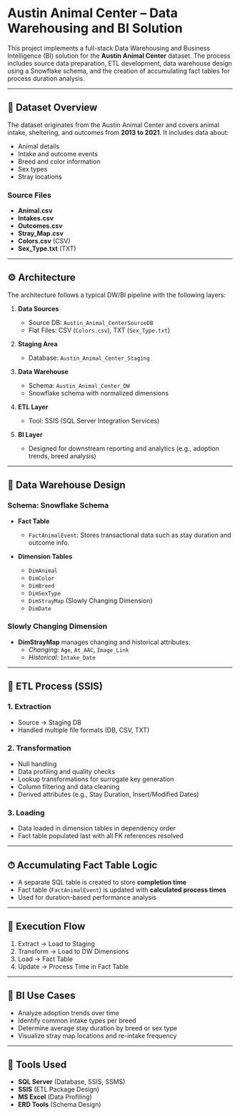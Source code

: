 # Austin Animal Center – Data Warehousing and BI Solution

This project implements a full-stack Data Warehousing and Business Intelligence (BI) solution for the **Austin Animal Center** dataset. The process includes source data preparation, ETL development, data warehouse design using a Snowflake schema, and the creation of accumulating fact tables for process duration analysis.

---

## 📁 Dataset Overview

The dataset originates from the Austin Animal Center and covers animal intake, sheltering, and outcomes from **2013 to 2021**. It includes data about:

- Animal details
- Intake and outcome events
- Breed and color information
- Sex types
- Stray locations

### Source Files
- **Animal.csv**
- **Intakes.csv**
- **Outcomes.csv**
- **Stray_Map.csv**
- **Colors.csv** (CSV)
- **Sex_Type.txt** (TXT)

---

## ⚙️ Architecture

The architecture follows a typical DW/BI pipeline with the following layers:

1. **Data Sources**  
   - Source DB: `Austin_Animal_CenterSourceDB`  
   - Flat Files: CSV (`Colors.csv`), TXT (`Sex_Type.txt`)

2. **Staging Area**  
   - Database: `Austin_Animal_Center_Staging`

3. **Data Warehouse**  
   - Schema: `Austin_Animal_Center_DW`
   - Snowflake schema with normalized dimensions

4. **ETL Layer**  
   - Tool: SSIS (SQL Server Integration Services)

5. **BI Layer**  
   - Designed for downstream reporting and analytics (e.g., adoption trends, breed analysis)

---

## 🧱 Data Warehouse Design

### Schema: Snowflake Schema

- **Fact Table**
  - `FactAnimalEvent`: Stores transactional data such as stay duration and outcome info.

- **Dimension Tables**
  - `DimAnimal`
  - `DimColor`
  - `DimBreed`
  - `DimSexType`
  - `DimStrayMap` (Slowly Changing Dimension)
  - `DimDate`

### Slowly Changing Dimension
- **DimStrayMap** manages changing and historical attributes:
  - *Changing:* `Age`, `At_AAC`, `Image_Link`
  - *Historical:* `Intake_Date`

---

## 🔄 ETL Process (SSIS)

### 1. **Extraction**
- Source → Staging DB
- Handled multiple file formats (DB, CSV, TXT)

### 2. **Transformation**
- Null handling
- Data profiling and quality checks
- Lookup transformations for surrogate key generation
- Column filtering and data cleaning
- Derived attributes (e.g., Stay Duration, Insert/Modified Dates)

### 3. **Loading**
- Data loaded in dimension tables in dependency order
- Fact table populated last with all FK references resolved

---

## ⏱ Accumulating Fact Table Logic

- A separate SQL table is created to store **completion time**
- Fact table (`FactAnimalEvent`) is updated with **calculated process times**
- Used for duration-based performance analysis

---

## 🚀 Execution Flow

1. Extract → Load to Staging
2. Transform → Load to DW Dimensions
3. Load → Fact Table
4. Update → Process Time in Fact Table

---

## 🧪 BI Use Cases

- Analyze adoption trends over time
- Identify common intake types per breed
- Determine average stay duration by breed or sex type
- Visualize stray map locations and re-intake frequency

---

## 📌 Tools Used

- **SQL Server** (Database, SSIS, SSMS)
- **SSIS** (ETL Package Design)
- **MS Excel** (Data Profiling)
- **ERD Tools** (Schema Design)
